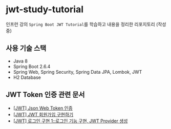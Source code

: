 # jwt-study-tutorial
인프런 강의 `Spring Boot JWT Tutorial`를 학습하고 내용을 정리한 리포지토리 (작성 중)
## 사용 기술 스택
- Java 8
- Spring Boot 2.6.4
- Spring Web, Spring Security, Spring Data JPA, Lombok, JWT
- H2 Database
## JWT Token 인증 관련 문서
- [[JWT] Json Web Token 인증](https://yuma1029.tistory.com/12)
- [[JWT] JWT 회원가입 구현하기](https://yuma1029.tistory.com/13)
- [[JWT] 로그인 구현 1::로그인 기능 구현, JWT Provider 생성](https://yuma1029.tistory.com/15)